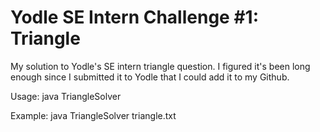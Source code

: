 Yodle SE Intern Challenge #1: Triangle
===========================

My solution to Yodle's SE intern triangle question. I figured it's been long enough since I submitted it to Yodle that I could add it to my Github.

Usage:
java TriangleSolver <filename>

Example:
java TriangleSolver triangle.txt
